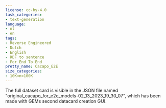 ```yaml
---
license: cc-by-4.0
task_categories:
- text-generation
language:
- nl
- en
tags:
- Reverse Engineered
- Dutch
- English
- RDF to sentence
- For End To End
pretty_name: Cacapo_E2E
size_categories:
- 10K<n<100K
---
```


The full dataset card is visible in the JSON file named "original_cacapo_for_e2e_models-02_13_2023_19_30_07", which has been made with GEMs second datacard creation GUI.